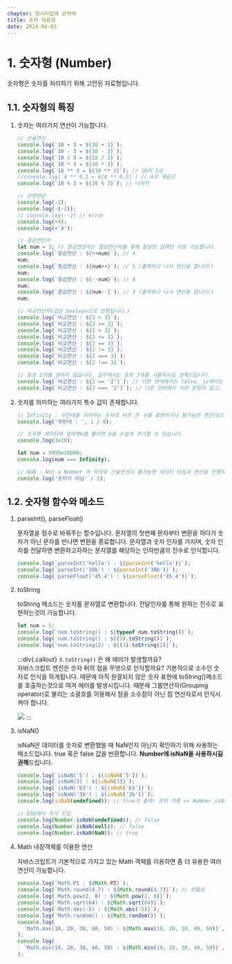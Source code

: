 ```yaml
---
chapter: 원시타입에 관하여
title: 숫자 자료형
date: 2024-04-03
---
```


# 1. 숫자형 (N**umber)**

숫자형은 숫자를 처리하기 위해 고안된 자료형입니다.

## **1.1. 숫자형의 특징**

1. 숫자는 여러가지 연산이 가능합니다.

   ```jsx
   // 산술연산
   console.log(`10 + 3 = ${10 + 3}`);
   console.log(`10 - 3 = ${10 - 3}`);
   console.log(`10 / 3 = ${10 / 3}`);
   console.log(`10 * 3 = ${10 * 3}`);
   console.log(`10 ** 3 = ${10 ** 3}`); // 10의 3승
   //console.log(`4 ** 0.5 = ${4 ** 0.5}`) // 4의 제곱근
   console.log(`10 % 3 = ${10 % 3}`); // 나머지

   // 단항연산
   console.log(-2);
   console.log(-(-2));
   // console.log(--2) // error
   console.log(+4);
   console.log(+'4');

   // 증감연산자
   let num = 3; // 증감연산자는 할당연산자를 통해 할당된 값에만 사용 가능합니다.
   console.log(`증감연산 : ${++num}`); // 4
   num;
   console.log(`증감연산 : ${num++}`); // 5 (출력하고 나서 연산을 합니다!)
   num;
   console.log(`증감연산 : ${--num}`); // 4
   num;
   console.log(`증감연산 : ${num--}`); // 3 (출력하고 나서 연산을 합니다!)
   num;

   // 비교연산자(값은 boolean으로 반환됩니다.)
   console.log(`비교연산 : ${2 > 3}`);
   console.log(`비교연산 : ${2 >= 3}`);
   console.log(`비교연산 : ${2 < 3}`);
   console.log(`비교연산 : ${2 <= 3}`);
   console.log(`비교연산 : ${2 == 3}`);
   console.log(`비교연산 : ${2 != 3}`);
   console.log(`비교연산 : ${2 === 3}`);
   console.log(`비교연산 : ${2 !== 3}`);

   // 등호 2개를 권하지 않습니다. 실무에서는 등호 3개를 사용하시길 권해드립니다.
   console.log(`비교연산 : ${2 == '2'}`); // 다른 언어에서는 false, js에서는 true
   console.log(`비교연산 : ${2 === '2'}`); // 다른 언어에서 이런 문법이 없고, js에서는 false
   ```

1. 숫자를 의미하는 여러가지 특수 값이 존재합니다.

   ```jsx
   // Infinity : 무한대를 의미하는 숫자로 아주 큰 수를 표현하거나 불가능한 연산(0으로 나누기)이 발생했을 때 그 결과 값을 Infinity로 취급합니다.
   console.log('무한대 : ', 1 / 0);

   // 숫자형 데이터에 알파벳e를 붙이면 0을 손쉽게 추가할 수 있습니다.
   console.log(3e10);

   let num = 9999e10000;
   console.log(num === Infinity);

   // NaN : Not a Number 의 약자로 산술연산이 불가능한 데이터 타입과 연산을 진행하려고 할 때 반환됩니다.
   console.log('숫자가 아님' / 2);
   ```

## **1.2. 숫자형 함수와 메소드**

1. parseInt(), parseFloat()

   문자열을 정수로 바꿔주는 함수입니다. 문자열의 첫번째 문자부터 변환을 하다가 숫자가 아닌 문자를 만나면 변환을 종료합니다. 문자열과 숫자 인자를 가지며, 숫자 인자를 전달하면 변환하고자하는 문자열를 해당하는 인자만큼의 진수로 인식합니다.

   ```jsx
   console.log(`parseInt('hello') : ${parseInt('hello')}`);
   console.log(`parseInt('30b') : ${parseInt('30b')}`);
   console.log(`parseFloat('45.4') : ${parseFloat('45.4')}`);
   ```

2. toString

   toString 메소드는 숫자를 문자열로 변환합니다. 전달인자를 통해 원하는 진수로 표현하는것이 가능합니다.

   ```jsx
   let num = 5;
   console.log(`num.toString() : ${typeof num.toString()}`);
   console.log(`num.toString() : ${(3).toString()}`);
   console.log(`num.toString(2) : ${(3).toString(2)}`);
   ```

   :::div{.callout}
   `3.toString()` 은 왜 에러가 발생할까요?  
   자바스크립트 엔진은 숫자 뒤의 점을 무엇으로 인식할까요? 기본적으로 소수인 숫자로 인식을 하게됩니다. 때문에 아직 완결되지 않은 숫자 표현에 toString()메소드를 호출하는것으로 여겨 에러를 발생시킵니다.
   때문에 그룹연산자(Grouping operator)로 불리는 소괄호를 이용해서 점을 소수점이 아닌 점 연산자로서 인식시켜야 합니다.

   ![](/images/basecamp-javascript/chapter02/02-1.png)
   :::

3. isNaN()

   isNaN은 데이터를 숫자로 변환했을 때 NaN인지 아닌지 확인하기 위해 사용하는 메소드입니다. true 혹은 false 값을 반환합니다. **Number에 isNaN을 사용하시길 권해**드립니다.

   ```jsx
   console.log(`isNaN('5') : ${isNaN('5')}`);
   console.log(`isNaN(3) : ${isNaN(3)}`);
   console.log(`isNaN('b3') : ${isNaN('b3')}`);
   console.log(`isNaN('3b') : ${isNaN('3b')}`);
   console.log(isNaN(undefined)); // true가 출력! 혼란 가중 => Number.isNaN 도입

   // ES6에서 추가 도입
   console.log(Number.isNaN(undefined)); // false
   console.log(Number.isNaN(null)); // false
   console.log(Number.isNaN(NaN)); // true
   ```

4. Math 내장객체를 이용한 연산

   자바스크립트가 기본적으로 가지고 있는 Math 객체를 이용하면 좀 더 유용한 여러 연산이 가능합니다.

   ```jsx
   console.log(`Math.PI : ${Math.PI}`);
   console.log(`Math.round(4.7) : ${Math.round(4.7)}`); // 반올림
   console.log(`Math.pow(2, 8) : ${Math.pow(2, 8)}`);
   console.log(`Math.sqrt(64) : ${Math.sqrt(64)}`);
   console.log(`Math.abs(-5) : ${Math.abs(-5)}`);
   console.log(`Math.random() : ${Math.random()}`);
   console.log(
     `Math.max(10, 20, 30, 40, 50) : ${Math.max(10, 20, 30, 40, 50)}`,
   );
   console.log(
     `Math.min(10, 20, 30, 40, 50) : ${Math.min(10, 20, 30, 40, 50)}`,
   );
   ```
